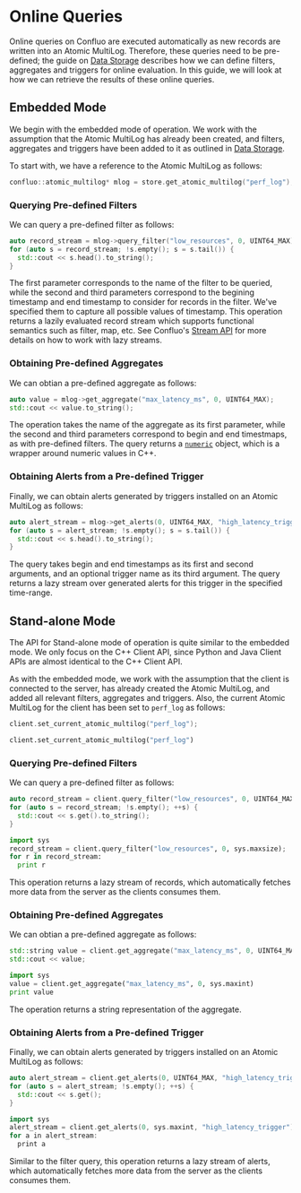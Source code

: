 # Online Queries

Online queries on Confluo are executed automatically as new records are written 
into an Atomic MultiLog. Therefore, these queries need to be pre-defined; the 
guide on [Data Storage](loading_data.md) describes how we can define filters,
aggregates and triggers for online evaluation. In this guide, we will look
at how we can retrieve the results of these online queries.

## Embedded Mode

We begin with the embedded mode of operation. We work with the assumption that
the Atomic MultiLog has already been created, and filters, aggregates and triggers
have been added to it as outlined in [Data Storage](loading_data.md).

To start with, we have a reference to the Atomic MultiLog as follows:

```cpp
confluo::atomic_multilog* mlog = store.get_atomic_multilog("perf_log");
```

### Querying Pre-defined Filters

We can query a pre-defined filter as follows:

```cpp
auto record_stream = mlog->query_filter("low_resources", 0, UINT64_MAX);
for (auto s = record_stream; !s.empty(); s = s.tail()) {
  std::cout << s.head().to_string();
}
```

The first parameter corresponds to the name of the filter to be queried, while 
the second and third parameters correspond to the begining timestamp and end 
timestamp to consider for records in the filter. We've specified them to capture
all possible values of timestamp. This operation returns a lazily evaluated record 
stream which supports functional semantics such as filter, map, etc. See Confluo's
[Stream API](https://github.com/ucbrise/confluo/blob/single-machine/libconfluo/confluo/container/lazy/stream.h) 
for more details on how to work with lazy streams.

### Obtaining Pre-defined Aggregates

We can obtian a pre-defined aggregate as follows:

```cpp
auto value = mlog->get_aggregate("max_latency_ms", 0, UINT64_MAX);
std::cout << value.to_string();
```

The operation takes the name of the aggregate as its first parameter, while the 
second and third parameters correspond to begin and end timestmaps, as with 
pre-defined filters. The query returns a 
[`numeric`](https://github.com/ucbrise/confluo/blob/single-machine/libconfluo/confluo/types/numeric.h) 
object, which is a wrapper around numeric values in C++.

### Obtaining Alerts from a Pre-defined Trigger

Finally, we can obtain alerts generated by triggers installed on an Atomic 
MultiLog as follows:

```cpp
auto alert_stream = mlog->get_alerts(0, UINT64_MAX, "high_latency_trigger");
for (auto s = alert_stream; !s.empty(); s = s.tail()) {
  std::cout << s.head().to_string();
}
```

The query takes begin and end timestamps as its first and second arguments,
and an optional trigger name as its third argument. The query returns a lazy 
stream over generated alerts for this trigger in the specified time-range.

## Stand-alone Mode

The API for Stand-alone mode of operation is quite similar to the embedded mode.
We only focus on the C++ Client API, since Python and Java Client APIs are
almost identical to the C++ Client API.

As with the embedded mode, we work with the assumption that the client is connected to the server, 
has already created the Atomic MultiLog, and added all relevant filters, aggregates and triggers.
Also, the current Atomic MultiLog for the client has been set to `perf_log` as follows:

```cpp tab="C++"
client.set_current_atomic_multilog("perf_log");
```

```python tab="Python"
client.set_current_atomic_multilog("perf_log")
```

### Querying Pre-defined Filters

We can query a pre-defined filter as follows:

```cpp tab="C++"
auto record_stream = client.query_filter("low_resources", 0, UINT64_MAX);
for (auto s = record_stream; !s.empty(); ++s) {
  std::cout << s.get().to_string();
}
```

```python tab="Python"
import sys
record_stream = client.query_filter("low_resources", 0, sys.maxsize);
for r in record_stream:
  print r
```

This operation returns a lazy stream of records, which automatically fetches
more data from the server as the clients consumes them.

### Obtaining Pre-defined Aggregates

We can obtian a pre-defined aggregate as follows:

```cpp tab="C++"
std::string value = client.get_aggregate("max_latency_ms", 0, UINT64_MAX);
std::cout << value;
```

```python tab="Python"
import sys
value = client.get_aggregate("max_latency_ms", 0, sys.maxint)
print value
```

The operation returns a string representation of the aggregate.

### Obtaining Alerts from a Pre-defined Trigger

Finally, we can obtain alerts generated by triggers installed on an Atomic 
MultiLog as follows:

```cpp tab="C++"
auto alert_stream = client.get_alerts(0, UINT64_MAX, "high_latency_trigger");
for (auto s = alert_stream; !s.empty(); ++s) {
  std::cout << s.get();
}
```

```cpp tab="Python"
import sys
alert_stream = client.get_alerts(0, sys.maxint, "high_latency_trigger")
for a in alert_stream:
  print a
```

Similar to the filter query, this operation returns a lazy stream of alerts, 
which automatically fetches more data from the server as the clients consumes them.